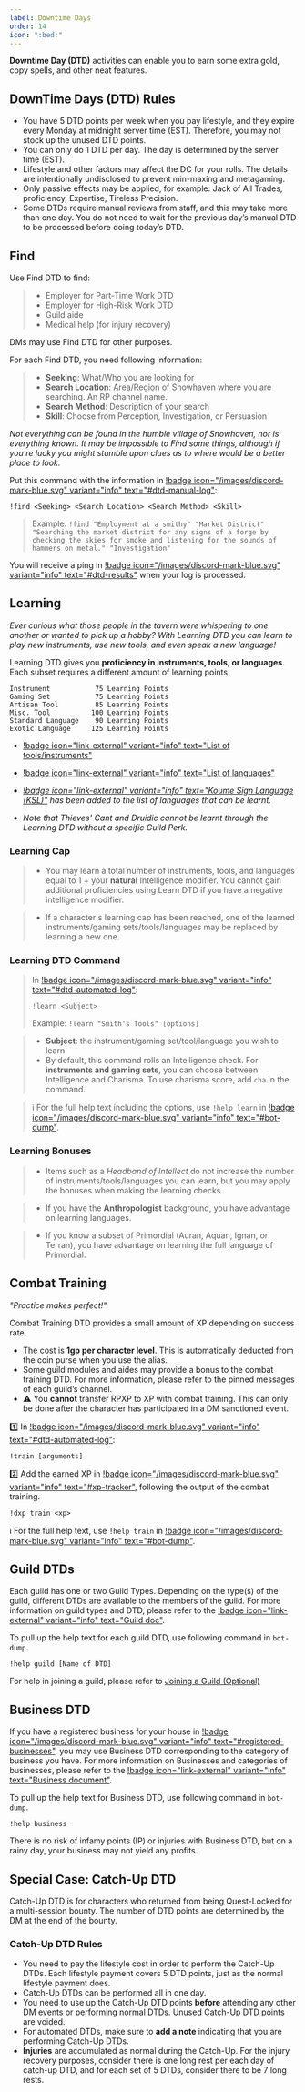 ```yaml
---
label: Downtime Days
order: 14
icon: ":bed:"
---
```


**Downtime Day (DTD)** activities can enable you to earn some extra gold, copy spells, and other neat features.

## DownTime Days (DTD) Rules

- You have 5 DTD points per week when you pay lifestyle, and they expire every Monday at midnight server time (EST). Therefore, you may not stock up the unused DTD points.
- You can only do 1 DTD per day. The day is determined by the server time (EST).
- Lifestyle and other factors may affect the DC for your rolls. The details are intentionally undisclosed to prevent min-maxing and metagaming.
- Only passive effects may be applied, for example: Jack of All Trades, proficiency, Expertise, Tireless Precision.
- Some DTDs require manual reviews from staff, and this may take more than one day. You do not need to wait for the previous day’s manual DTD to be processed before doing today’s DTD.

## Find

Use Find DTD to find:
> - Employer for Part-Time Work DTD
> - Employer for High-Risk Work DTD
> - Guild aide
> - Medical help (for injury recovery)

DMs may use Find DTD for other purposes.

For each Find DTD, you need following information:
> - **Seeking**: What/Who you are looking for
> - **Search Location**: Area/Region of Snowhaven where you are searching. An RP channel name.
> - **Search Method**: Description of your search
> - **Skill**: Choose from Perception, Investigation, or Persuasion

*Not everything can be found in the humble village of Snowhaven, nor is everything known. It may be impossible to Find some things, although if you're lucky you might stumble upon clues as to where would be a better place to look.*

Put this command with the information in [!badge icon="/images/discord-mark-blue.svg" variant="info" text="#dtd-manual-log"](https://discord.com/channels/512870694883950598/534036939368824848):

```
!find <Seeking> <Search Location> <Search Method> <Skill>
```

> Example: `!find "Employment at a smithy" "Market District" "Searching the market district for any signs of a forge by checking the skies for smoke and listening for the sounds of hammers on metal." "Investigation"`

You will receive a ping in [!badge icon="/images/discord-mark-blue.svg" variant="info" text="#dtd-results"](https://discord.com/channels/512870694883950598/586462271056904212) when your log is processed.


## Learning

*Ever curious what those people in the tavern were whispering to one another or wanted to pick up a hobby? With Learning DTD you can learn to play new instruments, use new tools, and even speak a new language!*

Learning DTD gives you __proficiency in instruments, tools, or languages__. Each subset requires a different amount of learning points.
```
Instrument           75 Learning Points
Gaming Set           75 Learning Points
Artisan Tool         85 Learning Points
Misc. Tool          100 Learning Points
Standard Language    90 Learning Points
Exotic Language     125 Learning Points
```
- [!badge icon="link-external" variant="info" text="List of tools/instruments"](https://www.dndbeyond.com/sources/basic-rules/equipment#Tools)
- [!badge icon="link-external" variant="info" text="List of languages"](https://www.dndbeyond.com/sources/basic-rules/personality-and-background#Languages)

- *[!badge icon="link-external" variant="info" text="Koume Sign Language (KSL)"](https://docs.google.com/document/d/1ZysB8Jyc3LfVMKOtiQwODfT1s2oI38shuTeCnbyOSPs/#heading=h.3msemhbc7iyt) has been added to the list of languages that can be learnt.*
- *Note that Thieves' Cant and Druidic cannot be learnt through the Learning DTD without a specific Guild Perk.*


### Learning Cap

> - You may learn a total number of instruments, tools, and languages equal to 1 + your **natural** Intelligence modifier. You cannot gain additional proficiencies using Learn DTD if you have a negative intelligence modifier.

> - If a character's learning cap has been reached, one of the learned instruments/gaming sets/tools/languages may be replaced by learning a new one.

### Learning DTD Command

> In [!badge icon="/images/discord-mark-blue.svg" variant="info" text="#dtd-automated-log"](https://discord.com/channels/512870694883950598/579777361117970465):<br>
> ```
> !learn <Subject>
> ```
> Example: `!learn "Smith's Tools" [options]`

> - **Subject**: the instrument/gaming set/tool/language you wish to learn
> - By default, this command rolls an Intelligence check. For __instruments and gaming sets__, you can choose between Intelligence and Charisma. To use charisma score, add `cha` in the command.

> ℹ️ For the full help text including the options, use `!help learn` in [!badge icon="/images/discord-mark-blue.svg" variant="info" text="#bot-dump"](https://discord.com/channels/512870694883950598/519131071502221313).

### Learning Bonuses

> - Items such as a *Headband of Intellect* do not increase the number of instruments/tools/languages you can learn, but you may apply the bonuses when making the learning checks.

> - If you have the **Anthropologist** background, you have advantage on learning languages.

> - If you know a subset of Primordial (Auran, Aquan, Ignan, or Terran), you have advantage on learning the full language of Primordial.




## Combat Training

*"Practice makes perfect!"*

Combat Training DTD provides a small amount of XP depending on success rate.

- The cost is **1gp per character level**. This is automatically deducted from the coin purse when you use the alias.
- Some guild modules and aides may provide a bonus to the combat training DTD. For more information, please refer to the pinned messages of each guild’s channel.
- ⚠️ You **cannot** transfer RPXP to XP with combat training. This can only be done after the character has participated in a DM sanctioned event.

1️⃣ In [!badge icon="/images/discord-mark-blue.svg" variant="info" text="#dtd-automated-log"](https://discord.com/channels/512870694883950598/579777361117970465):
```
!train [arguments]
```
2️⃣ Add the earned XP in [!badge icon="/images/discord-mark-blue.svg" variant="info" text="#xp-tracker"](https://discord.com/channels/512870694883950598/531014104098537481), following the output of the combat training.
```
!dxp train <xp>
```

ℹ️ For the full help text, use `!help train` in [!badge icon="/images/discord-mark-blue.svg" variant="info" text="#bot-dump"](https://discord.com/channels/512870694883950598/519131071502221313).

## Guild DTDs

Each guild has one or two Guild Types. Depending on the type(s) of the guild, different DTDs are available to the members of the guild. For more information on guild types and DTD, please refer to the [!badge icon="link-external" variant="info" text="Guild doc"](https://docs.google.com/document/d/1A8sVmnksKwb9MX98f7Z6lfmdDgfxft85JPaQKejxXj0/).

To pull up the help text for each guild DTD, use following command in `bot-dump`.

```
!help guild [Name of DTD]
```

For help in joining a guild, please refer to [Joining a Guild (Optional)](/start-playing/whats-next/#joining-a-guild-optional)

## Business DTD

If you have a registered business for your house in [!badge icon="/images/discord-mark-blue.svg" variant="info" text="#registered-businesses"](https://discord.com/channels/512870694883950598/1014934710134259814), you may use Business DTD corresponding to the category of business you have. For more information on Businesses and categories of businesses, please refer to the [!badge icon="link-external" variant="info" text="Business document"](https://docs.google.com/document/d/1_BlD8lANtdI6qJKwAOXoi6OzRI2BzbE8WYMCipsX5ac/).

To pull up the help text for Business DTD, use following command in `bot-dump`.

```
!help business
```

There is no risk of infamy points (IP) or injuries with Business DTD, but on a rainy day, your business may not yield any profits.

## Special Case: Catch-Up DTD

Catch-Up DTD is for characters who returned from being Quest-Locked for a multi-session bounty. The number of DTD points are determined by the DM at the end of the bounty.

### Catch-Up DTD Rules

- You need to pay the lifestyle cost in order to perform the Catch-Up DTDs. Each lifestyle payment covers 5 DTD points, just as the normal lifestyle payment does.
- Catch-Up DTDs can be performed all in one day. 
- You need to use up the Catch-Up DTD points **before** attending any other DM events or performing normal DTDs. Unused Catch-Up DTD points are voided.
- For automated DTDs, make sure to **add a note** indicating that you are performing Catch-Up DTDs.
- **Injuries** are accumulated as normal during the Catch-Up. For the injury recovery purposes, consider there is one long rest per each day of catch-up DTD, and for each set of 5 DTDs, consider there to be 7 long rests.